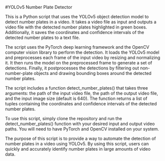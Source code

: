 #YOLOv5 Number Plate Detector

This is a Python script that uses the YOLOv5 object detection model to detect number plates in a video. It takes a video file as input and outputs a video file with the detected number plates highlighted in green boxes. Additionally, it saves the coordinates and confidence intervals of the detected number plates to a text file.

The script uses the PyTorch deep learning framework and the OpenCV computer vision library to perform the detection. It loads the YOLOv5 model and preprocesses each frame of the input video by resizing and normalizing it. It then runs the model on the preprocessed frame to generate a set of detections. Finally, it postprocesses the detections by filtering out non-number-plate objects and drawing bounding boxes around the detected number plates.

The script includes a function detect_number_plates() that takes three arguments: the path of the input video file, the path of the output video file, and the input image size (default is 640). The function returns a list of tuples containing the coordinates and confidence intervals of the detected number plates.

To use this script, simply clone the repository and run the detect_number_plates() function with your desired input and output video paths. You will need to have PyTorch and OpenCV installed on your system.

The purpose of this script is to provide a way to automate the detection of number plates in a video using YOLOv5. By using this script, users can quickly and accurately identify number plates in large amounts of video data.
